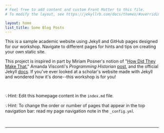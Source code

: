 ```yaml
---
# Feel free to add content and custom Front Matter to this file.
# To modify the layout, see https://jekyllrb.com/docs/themes/#overriding-theme-defaults

layout: home
list_title: Some Blog Posts
---
```


This is a sample academic website using Jekyll and GitHub pages designed for our workshop. Navigate to different pages for hints and tips on creating your own static site. 

This project is inspired in part by Miriam Posner's notion of "[How Did They Make That](https://archive.org/details/howdidtheymakethat)," Amanda Visconti's *Programming Historian* [post](https://programminghistorian.org/en/lessons/building-static-sites-with-jekyll-github-pages), and the official Jekyll [docs](https://jekyllrb.com/docs/). If you've ever looked at a scholar's website made with Jekyll and wondered how it's done--this workshop is for you!

<br>

💡Hint: Edit this homepage content in the `index.md` file. 

💡Hint: To change the order or number of pages that appear in the top navigation bar: read my page navigation note in the `_config.yml`  

<br>

*****
<br>
